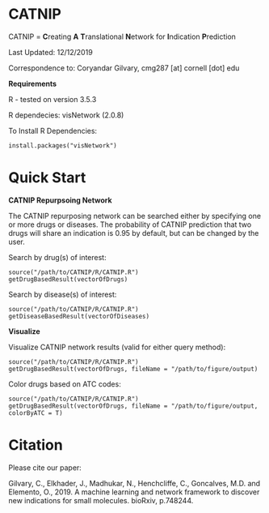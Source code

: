 # CATNIP

CATNIP = **C**reating **A** **T**ranslational **N**etwork for **I**ndication **P**rediction

Last Updated: 12/12/2019

Correspondence to: Coryandar Gilvary, cmg287 [at] cornell [dot] edu


**Requirements**

R - tested on version 3.5.3

R dependecies: visNetwork (2.0.8)

To Install R Dependencies:
```
install.packages("visNetwork")
```

# Quick Start
**CATNIP Repurpsoing Network**

The CATNIP repurposing network can be searched either by specifying one or more drugs or diseases. The probability of CATNIP prediction that two drugs will share an indication is 0.95 by default, but can be changed by the user.  

Search by drug(s) of interest:

```
source("/path/to/CATNIP/R/CATNIP.R")
getDrugBasedResult(vectorOfDrugs)
```

Search by disease(s) of interest:

```
source("/path/to/CATNIP/R/CATNIP.R")
getDiseaseBasedResult(vectorOfDiseases)
```
**Visualize**

Visualize CATNIP network results (valid for either query method):
```
source("/path/to/CATNIP/R/CATNIP.R")
getDrugBasedResult(vectorOfDrugs, fileName = "/path/to/figure/output)
```

Color drugs based on ATC codes:
```
source("/path/to/CATNIP/R/CATNIP.R")
getDrugBasedResult(vectorOfDrugs, fileName = "/path/to/figure/output, colorByATC = T)
```

# Citation
Please cite our paper: 

Gilvary, C., Elkhader, J., Madhukar, N., Henchcliffe, C., Goncalves, M.D. and Elemento, O., 2019. A machine learning and network framework to discover new indications for small molecules. bioRxiv, p.748244.
